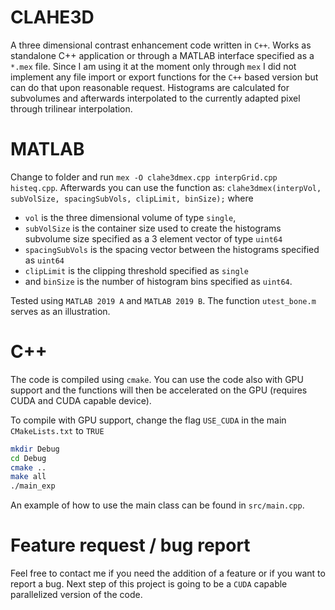 # CLAHE3D

A three dimensional contrast enhancement code written in `C++`. Works as standalone C++ application or through a MATLAB interface specified as a `*.mex` file. Since I am using it at the moment only through `mex` I did not implement any file import or export functions for the `C++` based version but can do that upon reasonable request. Histograms are calculated for subvolumes and afterwards interpolated to the currently adapted pixel through trilinear interpolation.

# MATLAB
Change to folder and run `mex -O clahe3dmex.cpp interpGrid.cpp histeq.cpp`. Afterwards you can use the function as:
`clahe3dmex(interpVol, subVolSize, spacingSubVols, clipLimit, binSize);`
where 

*  `vol` is the three dimensional volume of type `single`,
*  `subVolSize` is the container size used to create the histograms subvolume size specified as a 3 element vector of type `uint64`
*  `spacingSubVols` is the spacing vector between the histograms specified as `uint64`
*  `clipLimit` is the clipping threshold specified as `single`
*  and `binSize` is the number of histogram bins specified as `uint64`. 

Tested using `MATLAB 2019 A` and `MATLAB 2019 B`. The function `utest_bone.m` serves as an illustration.

# C++

The code is compiled using `cmake`. You can use the code also with GPU support and the functions will then be accelerated on the GPU (requires CUDA and CUDA capable device).

To compile with GPU support, change the flag `USE_CUDA` in the main `CMakeLists.txt` to `TRUE`

```bash
mkdir Debug
cd Debug 
cmake ..
make all
./main_exp
```

An example of how to use the main class can be found in `src/main.cpp`.

# Feature request / bug report
Feel free to contact me if you need the addition of a feature or if you want to report a bug. Next step of this project is going to be a `CUDA` capable parallelized version of the code.
